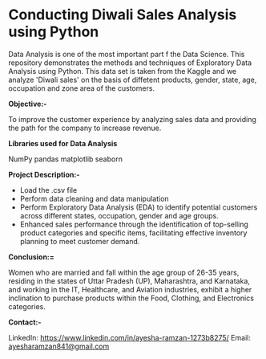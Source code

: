 # Conducting Diwali Sales Analysis using Python
Data Analysis is one of the most important part f the Data Science. This repository demonstrates the methods and techniques of Exploratory Data Analysis 
using Python. This data set is taken from the Kaggle and we analyze 'Diwali sales' on the basis of diffetent products, gender, state,
age, occupation and zone area of the customers. 

**Objective:-**

To improve the customer experience by analyzing sales data and providing the path for the company to increase revenue.

**Libraries used for Data Analysis**  

NumPy 
pandas 
matplotlib 
seaborn

**Project Description:-**

- Load the .csv file
- Perform data cleaning and data manipulation
- Perform Exploratory Data Analysis (EDA) to identify potential customers across different states, occupation, gender and age groups.
- Enhanced sales performance through the identification of top-selling product categories and specific items,
  facilitating effective inventory planning to meet customer demand.

**Conclusion:=**

Women who are married and fall within the age group of 26-35 years, residing in the states of Uttar Pradesh (UP), 
Maharashtra, and Karnataka, and working in the IT, Healthcare, and Aviation industries, exhibit a higher inclination 
to purchase products within the Food, Clothing, and Electronics categories.

**Contact:-**

LinkedIn: https://www.linkedin.com/in/ayesha-ramzan-1273b8275/
Email: ayesharamzan841@gmail.com
